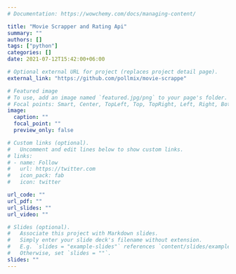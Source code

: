 ```yaml
---
# Documentation: https://wowchemy.com/docs/managing-content/

title: "Movie Scrapper and Rating Api"
summary: ""
authors: []
tags: ["python"]
categories: []
date: 2021-07-12T15:42:00+06:00

# Optional external URL for project (replaces project detail page).
external_link: "https://github.com/pollmix/movie-scrappe"

# Featured image
# To use, add an image named `featured.jpg/png` to your page's folder.
# Focal points: Smart, Center, TopLeft, Top, TopRight, Left, Right, BottomLeft, Bottom, BottomRight.
image:
  caption: ""
  focal_point: ""
  preview_only: false

# Custom links (optional).
#   Uncomment and edit lines below to show custom links.
# links:
# - name: Follow
#   url: https://twitter.com
#   icon_pack: fab
#   icon: twitter

url_code: ""
url_pdf: ""
url_slides: ""
url_video: ""

# Slides (optional).
#   Associate this project with Markdown slides.
#   Simply enter your slide deck's filename without extension.
#   E.g. `slides = "example-slides"` references `content/slides/example-slides.md`.
#   Otherwise, set `slides = ""`.
slides: ""
---
```


